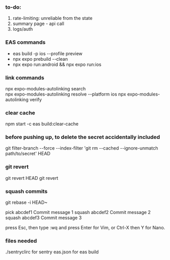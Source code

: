 ### to-do:
1. rate-limiting: unreliable from the state 
2. summary page - api call 
3. logs/auth

### EAS commands
- eas build -p ios --profile preview
- npx expo prebuild --clean
- npx expo run:android && npx expo run:ios

### link commands
npx expo-modules-autolinking search  
npx expo-modules-autolinking resolve --platform ios
npx expo-modules-autolinking verify 

### clear cache
npm start -c 
eas build:clear-cache

### before pushing up, to delete the secret accidentally included 
git filter-branch --force --index-filter 'git rm --cached --ignore-unmatch path/to/secret' HEAD

### git revert 
git revert HEAD   git revert <commit-hash>

### squash commits
git rebase -i HEAD~<number>

pick abcdef1 Commit message 1
squash abcdef2 Commit message 2
squash abcdef3 Commit message 3

 press Esc, then type :wq and press Enter for Vim, or Ctrl-X then Y for Nano.

 ### files needed 
 ./sentryclirc for sentry
 eas.json for eas build
 



